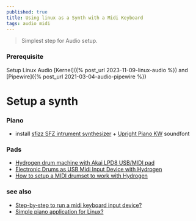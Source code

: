 ```yaml
---
published: true
title: Using linux as a Synth with a Midi Keyboard
tags: audio midi
---
```

> Simplest step for Audio setup.

### Prerequisite

Setup Linux Audio [Kernel]({% post_url 2023-11-09-linux-audio %}) and  [Pipewire]({% post_url 2021-03-04-audio-pipewire %})

# Setup a synth

### Piano
- install [sfizz SFZ intrument synthesizer](https://freepats.zenvoid.org/links.html) + [Upright Piano KW](https://freepats.zenvoid.org/Piano/acoustic-grand-piano.html) soundfont

### Pads
- [Hydrogen drum machine with Akai LPD8 USB/MIDI pad](https://www.youtube.com/watch?v=jrHYHjIRBt4)
- [Electronic Drums as USB Midi Input Device with Hydrogen](https://www.youtube.com/watch?v=SvBweh5CoEw)
- [How to setup a MIDI drumset to work with Hydrogen ](https://www.youtube.com/watch?v=BgOHtm0Sj5o)


### see also
- [Step-by-step to run a midi keyboard input device?](https://askubuntu.com/questions/147052/step-by-step-to-run-a-midi-keyboard-input-device-12-04)
- [Simple piano application for Linux?](https://www.reddit.com/r/linuxaudio/comments/gxcxdq/simple_piano_application_for_linux/)
